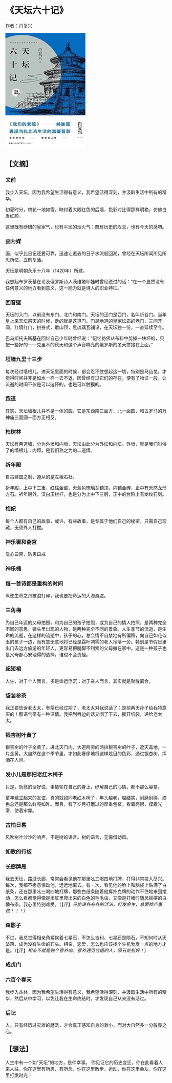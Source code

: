 # 《天坛六十记》


作者：肖复兴

![](./src/20250619153925.jpg)
## 【文摘】

### 文前

我步入天坛，因为我希望生活得有意义，我希望活得深刻，并汲取生活中所有的精华。

初夏时分，槐花一地如雪，映衬着大殿红色的后墙，色彩对比得那样明艳，仿佛白发红颜。

这里既有磅礴的皇家气，也有平民的烟火气；既有历史的叹息，也有今天的感喟。

### 画为媒

画，似乎比日记还要可靠，迅速让逝去的日子水流般回潮，曾经在天坛所闻所见所思所忆，立刻复活。

天坛是明朝永乐十八年（1420年）所建。

我想起布罗茨基在论及俄罗斯诗人茨维塔耶娃时曾经说过的话：“在一个显然没有任何意义的地方看到意义，这一能力就是诗人的职业特征。”

### 回音壁

天坛的入门，以前没有东门、北门和南门。天坛的正门是西门，名叫祈谷门。当年皇上来天坛祭天的时候，走的就是这道门。门是地道的皇家坛庙的老门，三间开阔，红墙红门，拱券式，歇山顶，黑琉璃瓦铺设，在天坛独一份，一直延续至今。

巴乌斯托夫斯基在回忆自己少年时曾经说：“记忆仿佛从布料中剪掉一块坏的，只把一些好的——克里木的秋天和这个声音响亮的俄罗斯的冬天拼接在上面。”

### 垣墙九里十三步

每次经过墙根儿，进天坛里面的时候，都会忍不住想起这一切，特别是马齿苋。才觉得时间并非是如水一样一去不返，因曾经有过它们的存在，便有了物证一般，让流逝的时间不仅是可以追怀的，也是可以触摸的。

### 跑道

其实，天坛墙根儿并不是一体的圆，它是东西南三面方，北一面圆，和古罗马的万神庙三面圆一面方正相反。

### 柏树林

天坛有两道墙，分为外垣和内垣，天坛由此分为外坛和内坛。外垣，就是我们叫俗了的墙根儿；内垣，是我们称之为的二道墙。

### 祈年殿

自古建国之制，遵从的是左祖右社。

祈年殿，上中下三重，红柱金窗，天蓝色琉璃瓦铺顶，内铺金砖，正中有天然龙形方石。祈年殿外，汉白玉栏杆，也是分为上中下三层，正中的台阶上有龙纹石刻。

### 梅妃

每个人都有自己的故事，或许，有些故事，是专属于他们自己的秘密，只需自己珍藏，无须外人打搅。

### 神乐署和斋宫

洗心曰斋，防患曰戒

### 神乐槐

### 每一首诗都是重构的时间

纵使生命之舟被浪打碎，我也要把命运的大海游渡。

### 三角梅

为自己年迈的父母拍照，和为自己的孩子拍照，或为自己的情人拍照，是两种完全不同的意思，镜头里出现的人物，是两种完全不同的景象。人生季节的流逝，是生命的流逝，在这样的流逝中，孩子的心，总会情不自禁地有所偏移，向自己如花似玉的孩子一边，而有意无意地将已经是霜叶凋零的老人冷落一旁。特别是节假日里出门去远方旅游的年轻人，更容易把腿脚不利索的父母撇在家中。这是一种孩子也是父母都心安理得的选择，谁也不会责怪。

### 超短裙

人生，对于个人而言，多是命运浮沉；对于亲人而言，其实就是聚散离合。


### 袋装参茶

我正要告诉老太太，参茶已经过期了，老太太对我说话了：是前两天孙子给我特意买的！那语气带有一种温情。我把到唇边的话又咽了下去，撕开纸袋，递给老太太。

### 银杏树叶黄了

银杏树的叶子全黄了。进北天门内，大道两旁的两排银杏树的叶子，遮天盖地，一片金黄。大自然在这个季节里，才如此奢侈地将这样炫目的色彩，通过银杏树，挥洒在人间。

### 发小儿是那把老红木椅子

只是，劝慰的话好说，事情轮在自己的身上，纾解自己的心情，都不那么容易。

童年建立起来的友谊，真的就如同老红木椅子，年头越老，越结实，耐磨耐碰，漆色总还是那么鲜亮如昨。而且，有了岁月打磨过的厚重包浆，看着亮眼，摸着光滑，使着牢靠。

### 古柏日晷

风吹树叶沙沙的响声，不是树的语言。树的语言，无需借助风。

### 如歌的行板


### 长廊牌局

我去天坛，路过长廊，常常会看见他在那里吆三喝四地打牌，打得非常投入尽兴。每次，我都不愿意惊动他，远远地离去。有一次，看见他的脸上和脑袋上贴满了白纸条，还在那里吆三喝四地打牌，那些白纸条随着他挥扑克牌的动作不住地来回摆动，怎么看都觉得像是米缸里爬出来的白色的毛毛虫，又像是打幡时随风摇摆的白幡布条。我心里特别难受。（【评】*只能说各有各的活法，打发余生，总要找点事做！！！*）

### 踩影子

不过，我总觉得相亲角紧挨着七星石，不怎么吉利。七星石是陨石，不知何时从天坠落，成为没有生命的石头。相亲，恋爱，怎么也应该找个生机勃发一点的地方才是。（【评】*相亲不就是赌个意外嘛，意外遇见合适的人，陨石处挺好！*）

### 成贞门

### 六百个春天

我步入丛林，因为我希望生活得有意义，我希望活得深刻，并汲取生活中所有的精华，然后从中学习，以免让我在生命终结时，才发现自己从来没有活过。

### 后记

人，只有经历过灾难的磨洗，才会真正感知自身的渺小，而对大自然多一分敬畏之心。

## 【想法】

人生中有一个如“天坛”的地方，是件幸事。 你见证它的历史变迁，你在此看着人来人往，你在这里有所思、有所念，你在这里散步、运动，你在这里会友，你在这里打发时光！